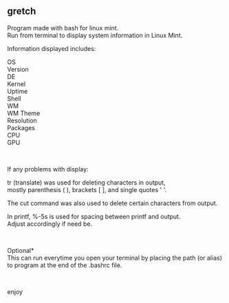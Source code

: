 ## gretch

Program made with bash for linux mint.  
Run from terminal to display system information in Linux Mint.  

Information displayed includes:

OS  
Version  
DE  
Kernel  
Uptime  
Shell  
WM  
WM Theme  
Resolution  
Packages  
CPU  
GPU    

<br />
 
If any problems with display:  

tr (translate) was used for deleting characters in output,  
mostly parenthesis ( ), brackets [ ], and single quotes ' '.  

The cut command was also used to delete certain characters from output.  

In printf, %-5s is used for spacing between printf and output.   
Adjust accordingly if need be.  

<br />  

Optional*  
This can run everytime you open your terminal by placing the path (or alias) to program at the end of the .bashrc file.  

<br />  

enjoy
